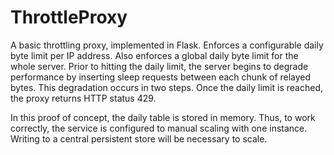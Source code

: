 # ThrottleProxy


A basic throttling proxy, implemented in Flask. Enforces a configurable daily byte limit per IP address. Also
enforces a global daily byte limit for the whole server. Prior to hitting the daily limit, the server
begins to degrade performance by inserting sleep requests between each chunk of relayed bytes. This
degradation occurs in two steps. Once the daily limit is reached, the proxy returns HTTP status 429.

In this proof of concept, the daily table is stored in memory. Thus, to work correctly, the service is
configured to manual scaling with one instance. Writing to a central persistent store will be necessary
to scale.
